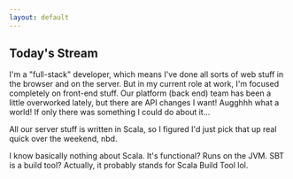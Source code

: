 ```yaml
---
layout: default
---
```


## Today's Stream

I'm a "full-stack" developer, which means I've done all sorts of web
stuff in the browser and on the server. But in my current role at work,
I'm focused completely on front-end stuff. Our platform (back end) team
has been a little overworked lately, but there are API changes I want!
Augghhh what a world! If only there was something I could do about it...

All our server stuff is written in Scala, so I figured I'd just pick
that up real quick over the weekend, nbd.

I know basically nothing about Scala. It's functional? Runs on the JVM.
SBT is a build tool? Actually, it probably stands for Scala Build Tool
lol.
